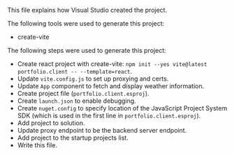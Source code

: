 This file explains how Visual Studio created the project.

The following tools were used to generate this project:
- create-vite

The following steps were used to generate this project:
- Create react project with create-vite: `npm init --yes vite@latest portfolio.client -- --template=react`.
- Update `vite.config.js` to set up proxying and certs.
- Update `App` component to fetch and display weather information.
- Create project file (`portfolio.client.esproj`).
- Create `launch.json` to enable debugging.
- Create `nuget.config` to specify location of the JavaScript Project System SDK (which is used in the first line in `portfolio.client.esproj`).
- Add project to solution.
- Update proxy endpoint to be the backend server endpoint.
- Add project to the startup projects list.
- Write this file.
